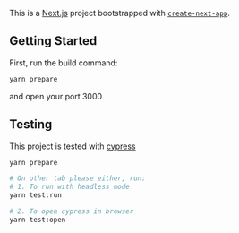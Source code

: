 This is a [Next.js](https://nextjs.org/) project bootstrapped with [`create-next-app`](https://github.com/vercel/next.js/tree/canary/packages/create-next-app).

## Getting Started

First, run the build command:

```bash
yarn prepare
```

and open your port 3000

## Testing

This project is tested with [cypress](https://www.cypress.io/)

```bash
yarn prepare

# On other tab please either, run:
# 1. To run with headless mode
yarn test:run

# 2. To open cypress in browser
yarn test:open
```